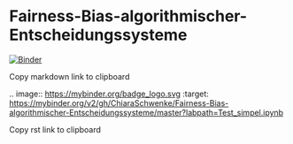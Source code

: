 # Fairness-Bias-algorithmischer-Entscheidungssysteme



[![Binder](https://mybinder.org/badge_logo.svg)](https://mybinder.org/v2/gh/ChiaraSchwenke/Fairness-Bias-algorithmischer-Entscheidungssysteme/master?labpath=Test_simpel.ipynb)

Copy markdown link to clipboard

.. image:: https://mybinder.org/badge_logo.svg
 :target: https://mybinder.org/v2/gh/ChiaraSchwenke/Fairness-Bias-algorithmischer-Entscheidungssysteme/master?labpath=Test_simpel.ipynb

Copy rst link to clipboard


